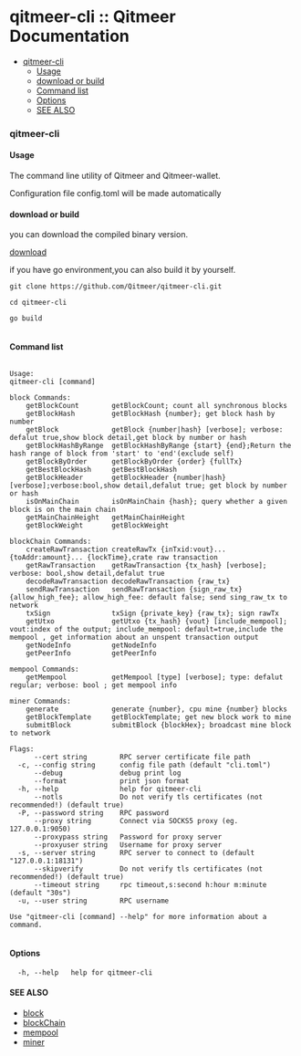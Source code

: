 # qitmeer-cli :: Qitmeer Documentation

* [qitmeer-cli](https://github.com/objemmanuel/docs/blob/master/commands-references/qitmeer-cli-qitmeer-documentation/broken-reference/README.md)
  * [Usage](https://github.com/objemmanuel/docs/blob/master/commands-references/qitmeer-cli-qitmeer-documentation/broken-reference/README.md)
  * [download or build](https://github.com/objemmanuel/docs/blob/master/commands-references/qitmeer-cli-qitmeer-documentation/broken-reference/README.md)
  * [Command list](https://github.com/objemmanuel/docs/blob/master/commands-references/qitmeer-cli-qitmeer-documentation/broken-reference/README.md)
  * [Options](https://github.com/objemmanuel/docs/blob/master/commands-references/qitmeer-cli-qitmeer-documentation/broken-reference/README.md)
  * [SEE ALSO](https://github.com/objemmanuel/docs/blob/master/commands-references/qitmeer-cli-qitmeer-documentation/broken-reference/README.md)

### qitmeer-cli <a href="#qitmeer-cli" id="qitmeer-cli"></a>

#### Usage <a href="#usage" id="usage"></a>

The command line utility of Qitmeer and Qitmeer-wallet.

Configuration file config.toml will be made automatically

#### download or build <a href="#download-or-build" id="download-or-build"></a>

you can download the compiled binary version.

[download](https://github.com/Qitmeer/qitmeer-cli/releases)

if you have go environment,you can also build it by yourself.

```
git clone https://github.com/Qitmeer/qitmeer-cli.git

cd qitmeer-cli

go build
 
```

#### Command list <a href="#command-list" id="command-list"></a>

```

Usage:
qitmeer-cli [command]

block Commands:
	getBlockCount        getBlockCount; count all synchronous blocks
	getBlockHash         getBlockHash {number}; get block hash by number
	getBlock             getBlock {number|hash} [verbose]; verbose: defalut true,show block detail,get block by number or hash
	getBlockHashByRange  getBlockHashByRange {start} {end};Return the hash range of block from 'start' to 'end'(exclude self)
	getBlockByOrder      getBlockByOrder {order} {fullTx}
	getBestBlockHash     getBestBlockHash
	getBlockHeader       getBlockHeader {number|hash} [verbose];verbose:bool,show detail,defalut true; get block by number or hash
	isOnMainChain        isOnMainChain {hash}; query whether a given block is on the main chain
	getMainChainHeight   getMainChainHeight
	getBlockWeight       getBlockWeight

blockChain Commands:
	createRawTransaction createRawTx {inTxid:vout}... {toAddr:amount}... {lockTime},crate raw transaction
	getRawTransaction    getRawTransaction {tx_hash} [verbose]; verbose: bool,show detail,defalut true
	decodeRawTransaction decodeRawTransaction {raw_tx}
	sendRawTransaction   sendRawTransaction {sign_raw_tx} {allow_high_fee}; allow_high_fee: default false; send sing_raw_tx to network
	txSign               txSign {private_key} {raw_tx}; sign rawTx
	getUtxo              getUtxo {tx_hash} {vout} [include_mempool]; vout:index of the output; include_mempool: default=true,include the mempool , get information about an unspent transaction output
	getNodeInfo          getNodeInfo
	getPeerInfo          getPeerInfo

mempool Commands:
	getMempool           getMempool [type] [verbose]; type: defalut regular; verbose: bool ; get mempool info

miner Commands:
	generate             generate {number}, cpu mine {number} blocks
	getBlockTemplate     getBlockTemplate; get new block work to mine
	submitBlock          submitBlock {blockHex}; broadcast mine block to network

Flags:
      --cert string        RPC server certificate file path
  -c, --config string      config file path (default "cli.toml")
      --debug              debug print log
      --format             print json format
  -h, --help               help for qitmeer-cli
      --notls              Do not verify tls certificates (not recommended!) (default true)
  -P, --password string    RPC password
      --proxy string       Connect via SOCKS5 proxy (eg. 127.0.0.1:9050)
      --proxypass string   Password for proxy server
      --proxyuser string   Username for proxy server
  -s, --server string      RPC server to connect to (default "127.0.0.1:18131")
      --skipverify         Do not verify tls certificates (not recommended!) (default true)
      --timeout string     rpc timeout,s:second h:hour m:minute (default "30s")
  -u, --user string        RPC username

Use "qitmeer-cli [command] --help" for more information about a command.
		
```

#### Options <a href="#options" id="options"></a>

```
  -h, --help   help for qitmeer-cli
```

#### SEE ALSO <a href="#see-also" id="see-also"></a>

* [block](https://github.com/objemmanuel/docs/blob/master/.gitbook/assets/block/README.md)
* [blockChain](https://github.com/objemmanuel/docs/blob/master/.gitbook/assets/blockchain/README.md)
* [mempool](https://github.com/objemmanuel/docs/blob/master/.gitbook/assets/mempool/README.md)
* [miner](https://github.com/objemmanuel/docs/blob/master/.gitbook/assets/miner/README.md)
